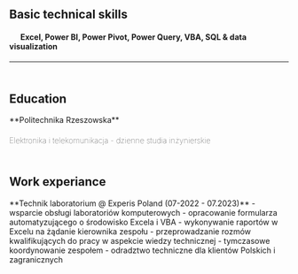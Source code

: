 <h2><b>Basic technical skills</b></h2>
<h4 style="text-indent:20">Excel, Power BI, Power Pivot, Power Query, VBA, SQL & data visualization<br></h4>
<hr>
<h2><br><b>Education</b></h2>
**Politechnika Rzeszowska**
 <p></p> <h4 style="font-weight: lighter">Elektronika i telekomunikacja - dzienne studia inżynierskie</h4>
<h2><br>Work experiance</h2>
**Technik laboratorium @ Experis Poland (07-2022 - 07.2023)**
- wsparcie obsługi laboratoriów komputerowych
- opracowanie formularza automatyzującego o środowisko Excela i VBA
- wykonywanie raportów w Excelu na żądanie kierownika zespołu
- przeprowadzanie rozmów kwalifikujących do pracy w aspekcie wiedzy technicznej
- tymczasowe koordynowanie zespołem
- odradztwo techniczne dla klientów Polskich i zagranicznych

